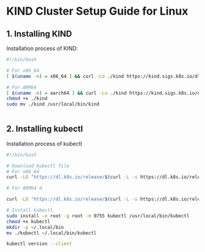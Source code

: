 # KIND Cluster Setup Guide for Linux 

## 1. Installing KIND 
Installation process of KIND:
```bash 
#!/bin/bash

# For x86_64
[ $(uname -m) = x86_64 ] && curl -Lo ./kind https://kind.sigs.k8s.io/dl/v0.27.0/kind-linux-amd64

# For ARM64
[ $(uname -m) = aarch64 ] && curl -Lo ./kind https://kind.sigs.k8s.io/dl/v0.27.0/kind-linux-arm64
chmod +x ./kind
sudo mv ./kind /usr/local/bin/kind
 
```

## 2. Installing kubectl
Installation process of kubectl 
```bash
#!/bin/bash

# Download kubectl file
# For x86_64 
curl -LO "https://dl.k8s.io/release/$(curl -L -s https://dl.k8s.io/release/stable.txt)/bin/linux/amd64/kubectl"

# For ARM64 d

curl -LO "https://dl.k8s.io/release/$(curl -L -s https://dl.k8s.io/release/stable.txt)/bin/linux/arm64/kubectl"

# Install kubectl
sudo install -o root -g root -m 0755 kubectl /usr/local/bin/kubectl
chmod +x kubectl
mkdir -p ~/.local/bin
mv ./kubectl ~/.local/bin/kubectl

kubectl version --client
```
 